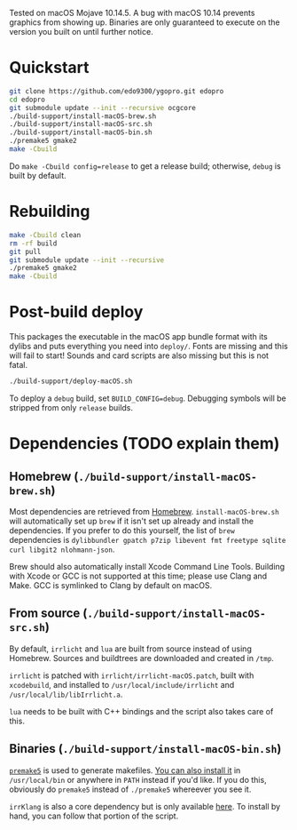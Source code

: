 Tested on macOS Mojave 10.14.5. A bug with macOS 10.14 prevents graphics from showing up. Binaries are only guaranteed to execute on the version you built on until further notice.

# Quickstart
```bash
git clone https://github.com/edo9300/ygopro.git edopro
cd edopro
git submodule update --init --recursive ocgcore
./build-support/install-macOS-brew.sh
./build-support/install-macOS-src.sh
./build-support/install-macOS-bin.sh
./premake5 gmake2
make -Cbuild
```
Do `make -Cbuild config=release` to get a release build; otherwise, `debug` is built by default.

# Rebuilding
```bash
make -Cbuild clean
rm -rf build
git pull
git submodule update --init --recursive
./premake5 gmake2
make -Cbuild
```

# Post-build deploy
This packages the executable in the macOS app bundle format with its dylibs and puts everything you need into `deploy/`. Fonts are missing and this will fail to start! Sounds and card scripts are also missing but this is not fatal.
```bash
./build-support/deploy-macOS.sh
```
To deploy a `debug` build, set `BUILD_CONFIG=debug`. Debugging symbols will be stripped from only `release` builds.

# Dependencies (TODO explain them)
## Homebrew (`./build-support/install-macOS-brew.sh`)
Most dependencies are retrieved from [Homebrew](https://brew.sh/). `install-macOS-brew.sh` will automatically set up `brew` if it isn't set up already and install the dependencies. If you prefer to do this yourself, the list of `brew` dependencies is `dylibbundler gpatch p7zip libevent fmt freetype sqlite curl libgit2 nlohmann-json`.

Brew should also automatically install Xcode Command Line Tools. Building with Xcode or GCC is not supported at this time; please use Clang and Make. GCC is symlinked to Clang by default on macOS.

## From source (`./build-support/install-macOS-src.sh`)
By default, `irrlicht` and `lua` are built from source instead of using Homebrew. Sources and buildtrees are downloaded and created in `/tmp`.

`irrlicht` is patched with `irrlicht/irrlicht-macOS.patch`, built with `xcodebuild`, and installed to `/usr/local/include/irrlicht` and `/usr/local/lib/libIrrlicht.a`.

`lua` needs to be built with C++ bindings and the script also takes care of this.

## Binaries (`./build-support/install-macOS-bin.sh`)
<code>[premake5](https://github.com/premake/premake-core/wiki/Using-Premake)</code> is used to generate makefiles. [You can also install it](https://premake.github.io/download.html#v5) in `/usr/local/bin` or anywhere in `PATH` instead if you'd like. If you do this, obviously do `premake5` instead of `./premake5` whereever you see it.

`irrKlang` is also a core dependency but is only available [here](https://www.ambiera.com/irrklang/downloads.html). To install by hand, you can follow that portion of the script.